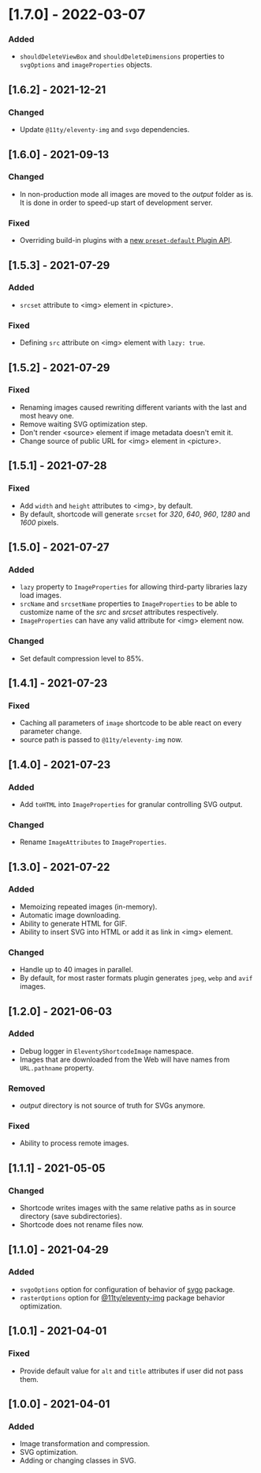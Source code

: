 # [1.7.0] - 2022-03-07

### Added

- `shouldDeleteViewBox` and `shouldDeleteDimensions` properties to `svgOptions` and `imageProperties` objects.

## [1.6.2] - 2021-12-21

### Changed

- Update `@11ty/eleventy-img` and `svgo` dependencies.

## [1.6.0] - 2021-09-13

### Changed

- In non-production mode all images are moved to the _output_ folder as is. It is done in order to speed-up start of development server.

### Fixed

- Overriding build-in plugins with a [new `preset-default` Plugin API](https://github.com/svg/svgo#configuration).

## [1.5.3] - 2021-07-29

### Added

- `srcset` attribute to \<img> element in \<picture>.

### Fixed

- Defining `src` attribute on \<img> element with `lazy: true`.

## [1.5.2] - 2021-07-29

### Fixed

- Renaming images caused rewriting different variants with the last and most heavy one.
- Remove waiting SVG optimization step.
- Don't render \<source> element if image metadata doesn't emit it.
- Change source of public URL for \<img> element in \<picture>.

## [1.5.1] - 2021-07-28

### Fixed

- Add `width` and `height` attributes to \<img>, by default.
- By default, shortcode will generate `srcset` for _320_, _640_, _960_, _1280_ and _1600_ pixels.

## [1.5.0] - 2021-07-27

### Added

- `lazy` property to `ImageProperties` for allowing third-party libraries lazy load images.
- `srcName` and `srcsetName` properties to `ImageProperties` to be able to customize name of the _src_ and _srcset_ attributes respectively.
- `ImageProperties` can have any valid attribute for \<img> element now.

### Changed

- Set default compression level to 85%.

## [1.4.1] - 2021-07-23

### Fixed

- Caching all parameters of `image` shortcode to be able react on every parameter change.
- source path is passed to `@11ty/eleventy-img` now.

## [1.4.0] - 2021-07-23

### Added

- Add `toHTML` into `ImageProperties` for granular controlling SVG output.

### Changed

- Rename `ImageAttributes` to `ImageProperties`.

## [1.3.0] - 2021-07-22

### Added

- Memoizing repeated images (in-memory).
- Automatic image downloading.
- Ability to generate HTML for GIF.
- Ability to insert SVG into HTML or add it as link in \<img> element.

### Changed

- Handle up to 40 images in parallel.
- By default, for most raster formats plugin generates `jpeg`, `webp` and `avif` images.

## [1.2.0] - 2021-06-03

### Added

- Debug logger in `EleventyShortcodeImage` namespace.
- Images that are downloaded from the Web will have names from `URL.pathname` property.

### Removed

- _output_ directory is not source of truth for SVGs anymore.

### Fixed

- Ability to process remote images.

## [1.1.1] - 2021-05-05

### Changed

- Shortcode writes images with the same relative paths as in source directory (save subdirectories).
- Shortcode does not rename files now.

## [1.1.0] - 2021-04-29

### Added

- `svgoOptions` option for configuration of behavior of [svgo](https://github.com/svg/svgo) package.
- `rasterOptions` option for [@11ty/eleventy-img](https://www.11ty.dev/docs/plugins/image/) package behavior optimization.

## [1.0.1] - 2021-04-01

### Fixed

- Provide default value for `alt` and `title` attributes if user did not pass them.

## [1.0.0] - 2021-04-01

### Added

- Image transformation and compression.
- SVG optimization.
- Adding or changing classes in SVG.
